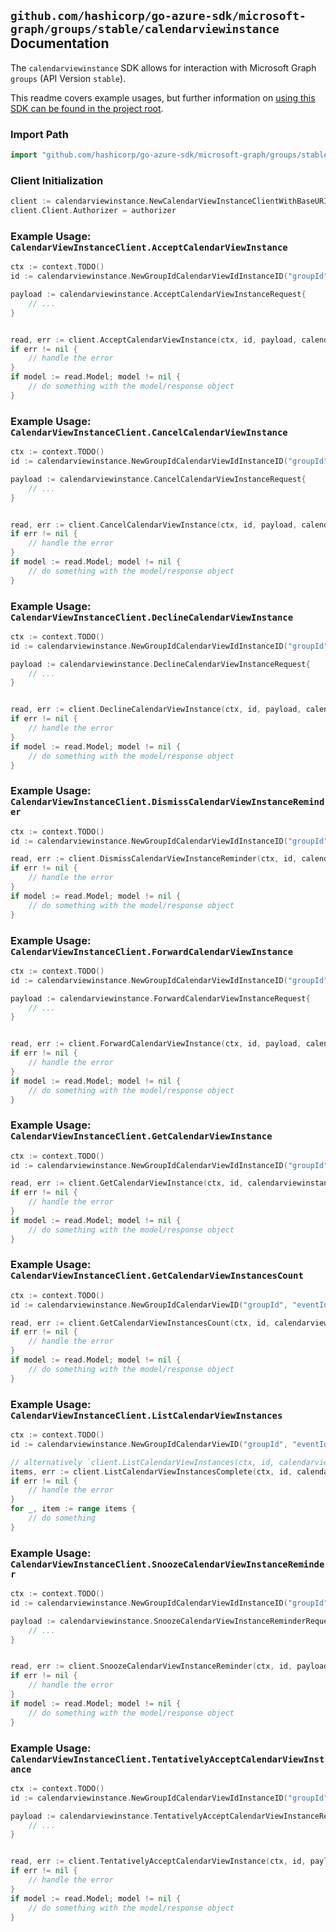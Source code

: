 
## `github.com/hashicorp/go-azure-sdk/microsoft-graph/groups/stable/calendarviewinstance` Documentation

The `calendarviewinstance` SDK allows for interaction with Microsoft Graph `groups` (API Version `stable`).

This readme covers example usages, but further information on [using this SDK can be found in the project root](https://github.com/hashicorp/go-azure-sdk/tree/main/docs).

### Import Path

```go
import "github.com/hashicorp/go-azure-sdk/microsoft-graph/groups/stable/calendarviewinstance"
```


### Client Initialization

```go
client := calendarviewinstance.NewCalendarViewInstanceClientWithBaseURI("https://graph.microsoft.com")
client.Client.Authorizer = authorizer
```


### Example Usage: `CalendarViewInstanceClient.AcceptCalendarViewInstance`

```go
ctx := context.TODO()
id := calendarviewinstance.NewGroupIdCalendarViewIdInstanceID("groupId", "eventId", "eventId1")

payload := calendarviewinstance.AcceptCalendarViewInstanceRequest{
	// ...
}


read, err := client.AcceptCalendarViewInstance(ctx, id, payload, calendarviewinstance.DefaultAcceptCalendarViewInstanceOperationOptions())
if err != nil {
	// handle the error
}
if model := read.Model; model != nil {
	// do something with the model/response object
}
```


### Example Usage: `CalendarViewInstanceClient.CancelCalendarViewInstance`

```go
ctx := context.TODO()
id := calendarviewinstance.NewGroupIdCalendarViewIdInstanceID("groupId", "eventId", "eventId1")

payload := calendarviewinstance.CancelCalendarViewInstanceRequest{
	// ...
}


read, err := client.CancelCalendarViewInstance(ctx, id, payload, calendarviewinstance.DefaultCancelCalendarViewInstanceOperationOptions())
if err != nil {
	// handle the error
}
if model := read.Model; model != nil {
	// do something with the model/response object
}
```


### Example Usage: `CalendarViewInstanceClient.DeclineCalendarViewInstance`

```go
ctx := context.TODO()
id := calendarviewinstance.NewGroupIdCalendarViewIdInstanceID("groupId", "eventId", "eventId1")

payload := calendarviewinstance.DeclineCalendarViewInstanceRequest{
	// ...
}


read, err := client.DeclineCalendarViewInstance(ctx, id, payload, calendarviewinstance.DefaultDeclineCalendarViewInstanceOperationOptions())
if err != nil {
	// handle the error
}
if model := read.Model; model != nil {
	// do something with the model/response object
}
```


### Example Usage: `CalendarViewInstanceClient.DismissCalendarViewInstanceReminder`

```go
ctx := context.TODO()
id := calendarviewinstance.NewGroupIdCalendarViewIdInstanceID("groupId", "eventId", "eventId1")

read, err := client.DismissCalendarViewInstanceReminder(ctx, id, calendarviewinstance.DefaultDismissCalendarViewInstanceReminderOperationOptions())
if err != nil {
	// handle the error
}
if model := read.Model; model != nil {
	// do something with the model/response object
}
```


### Example Usage: `CalendarViewInstanceClient.ForwardCalendarViewInstance`

```go
ctx := context.TODO()
id := calendarviewinstance.NewGroupIdCalendarViewIdInstanceID("groupId", "eventId", "eventId1")

payload := calendarviewinstance.ForwardCalendarViewInstanceRequest{
	// ...
}


read, err := client.ForwardCalendarViewInstance(ctx, id, payload, calendarviewinstance.DefaultForwardCalendarViewInstanceOperationOptions())
if err != nil {
	// handle the error
}
if model := read.Model; model != nil {
	// do something with the model/response object
}
```


### Example Usage: `CalendarViewInstanceClient.GetCalendarViewInstance`

```go
ctx := context.TODO()
id := calendarviewinstance.NewGroupIdCalendarViewIdInstanceID("groupId", "eventId", "eventId1")

read, err := client.GetCalendarViewInstance(ctx, id, calendarviewinstance.DefaultGetCalendarViewInstanceOperationOptions())
if err != nil {
	// handle the error
}
if model := read.Model; model != nil {
	// do something with the model/response object
}
```


### Example Usage: `CalendarViewInstanceClient.GetCalendarViewInstancesCount`

```go
ctx := context.TODO()
id := calendarviewinstance.NewGroupIdCalendarViewID("groupId", "eventId")

read, err := client.GetCalendarViewInstancesCount(ctx, id, calendarviewinstance.DefaultGetCalendarViewInstancesCountOperationOptions())
if err != nil {
	// handle the error
}
if model := read.Model; model != nil {
	// do something with the model/response object
}
```


### Example Usage: `CalendarViewInstanceClient.ListCalendarViewInstances`

```go
ctx := context.TODO()
id := calendarviewinstance.NewGroupIdCalendarViewID("groupId", "eventId")

// alternatively `client.ListCalendarViewInstances(ctx, id, calendarviewinstance.DefaultListCalendarViewInstancesOperationOptions())` can be used to do batched pagination
items, err := client.ListCalendarViewInstancesComplete(ctx, id, calendarviewinstance.DefaultListCalendarViewInstancesOperationOptions())
if err != nil {
	// handle the error
}
for _, item := range items {
	// do something
}
```


### Example Usage: `CalendarViewInstanceClient.SnoozeCalendarViewInstanceReminder`

```go
ctx := context.TODO()
id := calendarviewinstance.NewGroupIdCalendarViewIdInstanceID("groupId", "eventId", "eventId1")

payload := calendarviewinstance.SnoozeCalendarViewInstanceReminderRequest{
	// ...
}


read, err := client.SnoozeCalendarViewInstanceReminder(ctx, id, payload, calendarviewinstance.DefaultSnoozeCalendarViewInstanceReminderOperationOptions())
if err != nil {
	// handle the error
}
if model := read.Model; model != nil {
	// do something with the model/response object
}
```


### Example Usage: `CalendarViewInstanceClient.TentativelyAcceptCalendarViewInstance`

```go
ctx := context.TODO()
id := calendarviewinstance.NewGroupIdCalendarViewIdInstanceID("groupId", "eventId", "eventId1")

payload := calendarviewinstance.TentativelyAcceptCalendarViewInstanceRequest{
	// ...
}


read, err := client.TentativelyAcceptCalendarViewInstance(ctx, id, payload, calendarviewinstance.DefaultTentativelyAcceptCalendarViewInstanceOperationOptions())
if err != nil {
	// handle the error
}
if model := read.Model; model != nil {
	// do something with the model/response object
}
```
